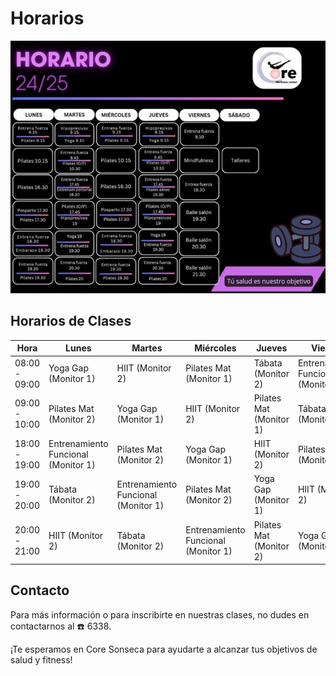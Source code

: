# Horarios

![Horarios de Clases](images/horario.jpg)

## Horarios de Clases

| Hora       | Lunes                | Martes               | Miércoles            | Jueves               | Viernes              |
|------------|----------------------|----------------------|----------------------|----------------------|----------------------|
| 08:00 - 09:00 | Yoga Gap (Monitor 1) | HIIT (Monitor 2)      | Pilates Mat (Monitor 1) | Tábata (Monitor 2)     | Entrenamiento Funcional (Monitor 1) |
| 09:00 - 10:00 | Pilates Mat (Monitor 2) | Yoga Gap (Monitor 1) | HIIT (Monitor 2)      | Pilates Mat (Monitor 1) | Tábata (Monitor 2)     |
| 18:00 - 19:00 | Entrenamiento Funcional (Monitor 1) | Pilates Mat (Monitor 2) | Yoga Gap (Monitor 1) | HIIT (Monitor 2)      | Pilates Mat (Monitor 1) |
| 19:00 - 20:00 | Tábata (Monitor 2)     | Entrenamiento Funcional (Monitor 1) | Pilates Mat (Monitor 2) | Yoga Gap (Monitor 1) | HIIT (Monitor 2)      |
| 20:00 - 21:00 | HIIT (Monitor 2)       | Tábata (Monitor 2)     | Entrenamiento Funcional (Monitor 1) | Pilates Mat (Monitor 2) | Yoga Gap (Monitor 1) |

## Contacto

Para más información o para inscribirte en nuestras clases, no dudes en contactarnos al ☎️ 6338.

¡Te esperamos en Core Sonseca para ayudarte a alcanzar tus objetivos de salud y fitness!
